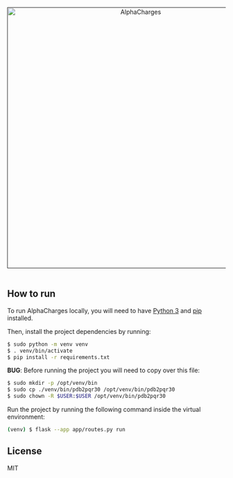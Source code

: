 <div align="center">
  <br>
  <br>
  <a href=""><img src="https://github.com/sb-ncbr/AlphaCharges/blob/50265b26f8748e4afa3b9d4619e8f04e83640b13/app/static/assets/logo.png" alt="AlphaCharges" width="600"></a>
  <br>
  <br>
</div>

## How to run

To run AlphaCharges locally, you will need to have [Python 3](https://www.python.org/downloads/) and [pip](https://pip.pypa.io/en/stable/installing/) installed.

Then, install the project dependencies by running:

```bash
$ sudo python -m venv venv
$ . venv/bin/activate
$ pip install -r requirements.txt
```

**BUG**: Before running the project you will need to copy over this file:

```bash
$ sudo mkdir -p /opt/venv/bin
$ sudo cp ./venv/bin/pdb2pqr30 /opt/venv/bin/pdb2pqr30
$ sudo chown -R $USER:$USER /opt/venv/bin/pdb2pqr30
```

Run the project by running the following command inside the virtual environment:

```bash
(venv) $ flask --app app/routes.py run
```

## License
MIT
